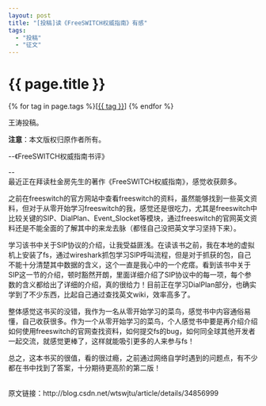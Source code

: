 ```yaml
---
layout: post
title: "[投稿]读《FreeSWITCH权威指南》有感"
tags:
  - "投稿"
  - "征文"
---
```


# {{ page.title }}

<div class="tags">
{% for tag in page.tags %}[<a class="tag" href="/tags.html#{{ tag }}">{{ tag }}</a>] {% endfor %}
</div>

王涛投稿。

**注意**：本文版权归原作者所有。

--《FreeSWITCH权威指南书评》

--
<br />
最近正在拜读杜金房先生的著作《FreeSWITCH权威指南》，感觉收获颇多。

之前在freeswitch的官方网站中查看freeswitch的资料，虽然能够找到一些英文资料，但对于从零开始学习freeswitch的我，感觉还是很吃力，尤其是freeswitch中比较关键的SIP、DialPlan、Event_Slocket等模块，通过freeswitch的官网英文资料还是不能全面的了解其中的来龙去脉（都怪自己没把英文学习坚持下来）。

学习该书中关于SIP协议的介绍，让我受益匪浅。在读该书之前，我在本地的虚拟机上安装了fs，通过wireshark抓包学习SIP呼叫流程，但是对于抓获的包，自己不能十分清楚其中数据的含义，这个一直是我心中的一个疙瘩。看到该书中关于SIP这一节的介绍，顿时豁然开朗，里面详细介绍了SIP协议中的每一项，每个参数的含义都给出了详细的介绍，真的很给力！目前正在学习DialPlan部分，也确实学到了不少东西，比起自己通过查找英文wiki，效率高多了。

整体感觉这书买的没错，我作为一名从零开始学习的菜鸟，感觉书中内容通俗易懂，自己收获很多。作为一个从零开始学习的菜鸟，个人感觉书中要是再介绍介绍如何使用freeswitch的官网查找资料，如何提交fs的bug，如何同全球其他开发者一起交流，就感觉更棒了，这样就能吸引更多的人来参与fs！

总之，这本书买的很值，看的很过瘾，之前通过网络自学时遇到的问题点，有不少都在书中找到了答案，十分期待更高阶的第二版！

<br />
原文链接：http://blog.csdn.net/wtswjtu/article/details/34856999